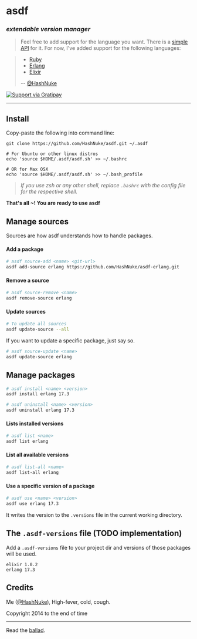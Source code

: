 # asdf
### _extendable version manager_

> Feel free to add support for the language you want. There is a [simple API](https://github.com/HashNuke/asdf/blob/master/docs/creating-package-sources.md) for it. For now, I've added support for the following languages:

> * [Ruby](#TODO)
> * [Erlang](https://github.com/HashNuke/asdf-erlang)
> * [Elixir](https://github.com/HashNuke/asdf-elixir)
>
> -- [@HashNuke](https://twitter.com/HashNuke)

[![Support via Gratipay](https://cdn.rawgit.com/gratipay/gratipay-badge/2.3.0/dist/gratipay.png)](https://gratipay.com/HashNuke/)

---

## Install

Copy-paste the following into command line:

```sh-session
git clone https://github.com/HashNuke/asdf.git ~/.asdf

# For Ubuntu or other linux distros
echo 'source $HOME/.asdf/asdf.sh' >> ~/.bashrc

# OR for Max OSX
echo 'source $HOME/.asdf/asdf.sh' >> ~/.bash_profile
```

> *If you use zsh or any other shell, replace `.bashrc` with the config file for the respective shell.*

**That's all ~! You are ready to use asdf**


## Manage sources

Sources are how asdf understands how to handle packages.


#### Add a package

```bash
# asdf source-add <name> <git-url>
asdf add-source erlang https://github.com/HashNuke/asdf-erlang.git
```

#### Remove a source

```bash
# asdf source-remove <name>
asdf remove-source erlang
```


#### Update sources

```bash
# To update all sources
asdf update-source --all
```

If you want to update a specific package, just say so.

```bash
# asdf source-update <name>
asdf update-source erlang
```

## Manage packages

```bash
# asdf install <name> <version>
asdf install erlang 17.3

# asdf uninstall <name> <version>
asdf uninstall erlang 17.3
```

#### Lists installed versions

```bash
# asdf list <name>
asdf list erlang
```

#### List all available versions

```bash
# asdf list-all <name>
asdf list-all erlang
```

#### Use a specific version of a package

```bash
# asdf use <name> <version>
asdf use erlang 17.3
```

It writes the version to the `.versions` file in the current working directory.


## The `.asdf-versions` file (TODO implementation)

Add a `.asdf-versions` file to your project dir and versions of those packages will be used.

```
elixir 1.0.2
erlang 17.3
```

## Credits

Me ([@HashNuke](http://github.com/HashNuke)), High-fever, cold, cough.

Copyright 2014 to the end of time

-------

Read the [ballad](https://github.com/HashNuke/asdf/blob/master/ballad-of-asdf.md).
